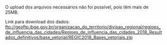 O upload dos arquivos necessários não foi possível, pois têm mais de 25MB.

Link para download dos dados: ftp://geoftp.ibge.gov.br/organizacao_do_territorio/divisao_regional/regioes_de_influencia_das_cidades/Regioes_de_influencia_das_cidades_2018_Resultados_definitivos/base_vetorial/REGIC2018_Bases_vetoriais.zip
